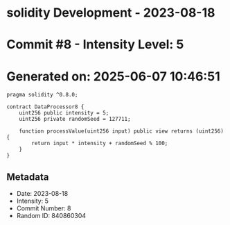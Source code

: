 ﻿# solidity Development - 2023-08-18
# Commit #8 - Intensity Level: 5
# Generated on: 2025-06-07 10:46:51
```solidity
pragma solidity ^0.8.0;

contract DataProcessor8 {
    uint256 public intensity = 5;
    uint256 private randomSeed = 127711;

    function processValue(uint256 input) public view returns (uint256) {
        return input * intensity + randomSeed % 100;
    }
}
```
## Metadata
- Date: 2023-08-18
- Intensity: 5
- Commit Number: 8
- Random ID: 840860304
